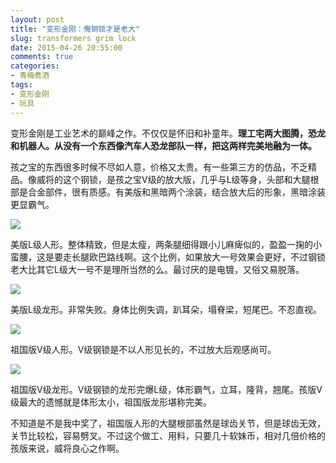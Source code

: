 ```yaml
---
layout: post
title: "变形金刚：俺钢锁才是老大"
slug: transformers grim lock
date: 2015-04-26 20:55:00
comments: true
categories:
- 青梅煮酒
tags:
- 变形金刚
- 玩具
---
```


变形金刚是工业艺术的巅峰之作。不仅仅是怀旧和补童年。**理工宅两大图腾，恐龙和机器人。从没有一个东西像汽车人恐龙部队一样，把这两样完美地融为一体。**

孩之宝的东西很多时候不尽如人意，价格又太贵。有一些第三方的仿品，不乏精品。像威将的这个钢锁，是孩之宝V级的放大版，几乎与L级等身，头部和大腿根部是合金部件，很有质感。有美版和黑暗两个涂装，结合放大后的形象，黑暗涂装更显霸气。

![](http://pic.yupoo.com/leninlee/EBG8vXei/medish.jpg)

美版L级人形。整体精致，但是太瘦，两条腿细得跟小儿麻痺似的，盈盈一掬的小蛮腰，这是要走长腿欧巴路线啊。这个比例，如果放大一号效果会更好，不过钢锁老大比其它L级大一号不是理所当然的么。最讨厌的是电镀，又俗又易脱落。

![](http://pic.yupoo.com/leninlee/EBG8wf4l/medish.jpg)

美版L级龙形。非常失败。身体比例失调，趴耳朵，塌脊梁，短尾巴。不忍直视。

![](http://pic.yupoo.com/leninlee/EBG8wIB3/medish.jpg)

祖国版V级人形。V级钢锁是不以人形见长的，不过放大后观感尚可。

![](http://pic.yupoo.com/leninlee/EBG8x7KX/medish.jpg)

祖国版V级龙形。V级钢锁的龙形完爆L级，体形霸气，立耳，隆背，翘尾。孩版V级最大的遗憾就是体形太小，祖国版龙形堪称完美。

不知道是不是我中奖了，祖国版人形的大腿根部虽然是球齿关节，但是球齿无效，关节比较松，容易劈叉。不过这个做工、用料，只要几十软妹币，相对几倍价格的孩版来说，威将良心之作啊。
